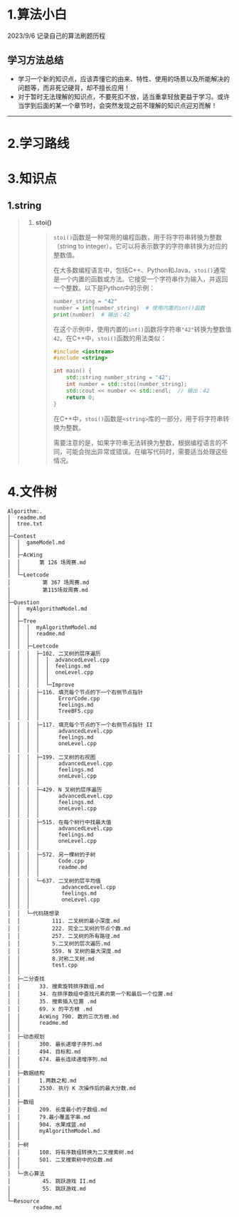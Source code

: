 # 1.算法小白
2023/9/6 记录自己的算法刷题历程

## 学习方法总结

- 学习一个新的知识点，应该弄懂它的由来、特性、使用的场景以及所能解决的问题等，而非死记硬背，却不擅长应用！
- 对于暂时无法理解的知识点，不要死扣不放，适当重拿轻放更益于学习。或许当学到后面的某一个章节时，会突然发现之前不理解的知识点迎刃而解！

******

# 2.学习路线





# 3.知识点

## 1.string

> 1. **stoi()**
>
>    > `stoi()`函数是一种常用的编程函数，用于将字符串转换为整数（string to integer）。它可以将表示数字的字符串转换为对应的整数值。
>    >
>    > 在大多数编程语言中，包括C++、Python和Java，`stoi()`通常是一个内置的函数或方法。它接受一个字符串作为输入，并返回一个整数。以下是Python中的示例：
>    >
>    > ```python
>    > number_string = "42"
>    > number = int(number_string)  # 使用内置的int()函数
>    > print(number)  # 输出：42
>    > ```
>    >
>    > 在这个示例中，使用内置的`int()`函数将字符串`"42"`转换为整数值`42`。在C++中，`stoi()`函数的用法类似：
>    >
>    > ```cpp
>    > #include <iostream>
>    > #include <string>
>    > 
>    > int main() {
>    >     std::string number_string = "42";
>    >     int number = std::stoi(number_string);
>    >     std::cout << number << std::endl;  // 输出：42
>    >     return 0;
>    > }
>    > ```
>    >
>    > 在C++中，`stoi()`函数是`<string>`库的一部分，用于将字符串转换为整数。
>    >
>    > 需要注意的是，如果字符串无法转换为整数，根据编程语言的不同，可能会抛出异常或错误。在编写代码时，需要适当处理这些情况。

# 4.文件树

```
Algorithm:.
│  readme.md
│  tree.txt
│  
├─Contest
│  │  gameModel.md
│  │  
│  ├─AcWing
│  │      第 126 场周赛.md
│  │      
│  └─Leetcode
│          第 367 场周赛.md
│          第115场双周赛.md
│          
├─Question
│  │  myAlgorithmModel.md
│  │  
│  ├─Tree
│  │  │  myAlgorithmModel.md
│  │  │  readme.md
│  │  │  
│  │  ├─Leetcode
│  │  │  ├─102. 二叉树的层序遍历
│  │  │  │  │  advancedLevel.cpp
│  │  │  │  │  feelings.md
│  │  │  │  │  oneLevel.cpp
│  │  │  │  │  
│  │  │  │  └─Improve
│  │  │  ├─116. 填充每个节点的下一个右侧节点指针
│  │  │  │      ErrorCode.cpp
│  │  │  │      feelings.md
│  │  │  │      TreeBFS.cpp
│  │  │  │      
│  │  │  ├─117. 填充每个节点的下一个右侧节点指针 II
│  │  │  │      advancedLevel.cpp
│  │  │  │      feelings.md
│  │  │  │      oneLevel.cpp
│  │  │  │      
│  │  │  ├─199. 二叉树的右视图
│  │  │  │      advancedLevel.cpp
│  │  │  │      feelings.md
│  │  │  │      oneLevel.cpp
│  │  │  │      
│  │  │  ├─429. N 叉树的层序遍历
│  │  │  │      advancedLevel.cpp
│  │  │  │      feelings.md
│  │  │  │      oneLevel.cpp
│  │  │  │      
│  │  │  ├─515. 在每个树行中找最大值
│  │  │  │      advancedLevel.cpp
│  │  │  │      feelings.md
│  │  │  │      oneLevel.cpp
│  │  │  │      
│  │  │  ├─572. 另一棵树的子树
│  │  │  │      Code.cpp
│  │  │  │      readme.md
│  │  │  │      
│  │  │  └─637. 二叉树的层平均值
│  │  │          advancedLevel.cpp
│  │  │          feelings.md
│  │  │          oneLevel.cpp
│  │  │          
│  │  └─代码随想录
│  │          111. 二叉树的最小深度.md
│  │          222. 完全二叉树的节点个数.md
│  │          257. 二叉树的所有路径.md
│  │          5.二叉树的层次遍历.md
│  │          559. N 叉树的最大深度.md
│  │          8.对称二叉树.md
│  │          test.cpp
│  │          
│  ├─二分查找
│  │      33. 搜索旋转排序数组.md
│  │      34. 在排序数组中查找元素的第一个和最后一个位置.md
│  │      35. 搜索插入位置 .md
│  │      69. x 的平方根 .md
│  │      AcWing 790. 数的三次方根.md
│  │      readme.md
│  │      
│  ├─动态规划
│  │      300. 最长递增子序列.md
│  │      494. 目标和.md
│  │      674. 最长连续递增序列.md
│  │      
│  ├─数据结构
│  │      1.两数之和.md
│  │      2530. 执行 K 次操作后的最大分数.md
│  │      
│  ├─数组
│  │      209. 长度最小的子数组.md
│  │      79.最小覆盖字串.md
│  │      904. 水果成篮.md
│  │      myAlgorithmModel.md
│  │      
│  ├─树
│  │      108. 将有序数组转换为二叉搜索树.md
│  │      501. 二叉搜索树中的众数.md
│  │      
│  └─贪心算法
│          45. 跳跃游戏 II.md
│          55. 跳跃游戏.md
│          
└─Resource
        readme.md
```

